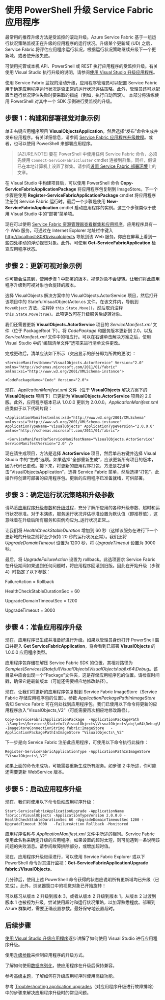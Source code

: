 <properties
   pageTitle="使用 PowerShell 升级 Service Fabric 应用 | Azure"
   description="本文逐步指导你使用 PowerShell 部署 Service Fabric 应用程序、更改代码以及推出升级版本。"
   services="service-fabric"
   documentationCenter=".net"
   authors="mani-ramaswamy"
   manager="timlt"
   editor=""/>  


<tags
   ms.service="service-fabric"
   ms.devlang="dotnet"
   ms.topic="article"
   ms.tgt_pltfrm="NA"
   ms.workload="NA"
   ms.date="09/14/2016"
   wacn.date="10/24/2016"
   ms.author="subramar"/>  





# 使用 PowerShell 升级 Service Fabric 应用程序

最常用的推荐升级方法是受监控的滚动升级。Azure Service Fabric 基于一组运行状况策略监视正在升级的应用程序的运行状况。升级某个更新域 (UD) 之后，Service Fabric 将评估应用程序运行状况，根据运行状况策略继续升级下一个更新域，或者使升级失败。

可使用托管或本机 API、PowerShell 或 REST 执行应用程序的受监控升级。有关使用 Visual Studio 执行升级的说明，请参阅[使用 Visual Studio 升级应用程序](/documentation/articles/service-fabric-application-upgrade-tutorial/)。

使用 Service Fabric 监视的滚动升级，应用程序管理员可以配置 Service Fabric 用于确定应用程序运行状况是否正常的运行状况评估策略。此外，管理员还可以配置当运行状况评估失败时要采取的措施（例如，执行自动回滚）。 本部分将演练使用 PowerShell 对其中一个 SDK 示例进行受监视的升级。

## 步骤 1：构建和部署视觉对象示例


单击右键应用程序项目 **VisualObjectsApplication**，然后选择“发布”命令生成并发布应用程序。有关详细信息，请参阅 [Service Fabric 应用程序升级教程](/documentation/articles/service-fabric-application-upgrade-tutorial/)。或者，也可以使用 PowerShell 来部署应用程序。

> [AZURE.NOTE] 要在 PowerShell 中使用任何 Service Fabric 命令，必须先使用 `Connect-ServiceFabricCluster` cmdlet 连接到群集。同样，假设已在本地计算机上设置了群集。请参阅[设置 Service Fabric 部署环境](/documentation/articles/service-fabric-get-started/)上的文章。

在 Visual Studio 中构建项目后，可以使用 PowerShell 命令 **Copy-ServiceFabricApplicationPackage** 将应用程序包复制到 ImageStore。下一个步骤是使用 **Register-ServiceFabricApplicationPackage** cmdlet 将应用程序注册到 Service Fabric 运行时。最后一个步骤是使用 **New-ServiceFabricApplication** cmdlet 启动应用程序的实例。这三个步骤类似于使用 Visual Studio 中的“部署”菜单项。

现在可以使用 [Service Fabric 资源管理器查看群集和应用程序](/documentation/articles/service-fabric-visualizing-your-cluster/)。应用程序具有一个 Web 服务，可通过在 Internet Explorer 地址栏中键入 [http://localhost:8081/visualobjects](http://localhost:8081/visualobjects) 导航到该 Web 服务。你应在屏幕上看到一些四处移动的浮动视觉对象。此外，可使用 **Get-ServiceFabricApplication** 检查应用程序状态。

## 步骤 2：更新可视对象示例

你可能会注意到，使用步骤 1 中部署的版本，视觉对象不会旋转。让我们将此应用程序升级到可视对象也会旋转的版本。

选择 VisualObjects 解决方案中的 VisualObjects.ActorService 项目，然后打开该项目中的 StatefulVisualObjectActor.cs 文件。在该文件内，导航到 `MoveObject` 方法，注释掉 `this.State.Move()`，然后取消注释 `this.State.Move(true)`。此项更改可在升级服务后旋转对象。

我们还需要更新 **VisualObjects.ActorService** 项目的 *ServiceManifest.xml* 文件（位于 PackageRoot 下）。将 *CodePackage* 和服务版本更新到 2.0，以及 *ServiceManifest.xml* 文件中的相应行。可以在右键单击解决方案之后，使用 Visual Studio 中的“编辑清单文件”选项来进行清单文件更改。


完成更改后，清单应该如下所示（突出显示的部分即为所做的更改）：


	<ServiceManifestName="VisualObjects.ActorService" Version="2.0" xmlns="http://schemas.microsoft.com/2011/01/fabric" xmlns:xsi="http://www.w3.org/2001/XMLSchema-instance">
	
	<CodePackageName="Code" Version="2.0">


现在，*ApplicationManifest.xml* 文件（位于 **VisualObjects** 解决方案下的 **VisualObjects** 项目下）已更新为 **VisualObjects.ActorService** 项目的 2.0 版。此外，应用程序版本已从 1.0.0.0 更新为 2.0.0.0。*ApplicationManifest.xml* 应类似于以下代码片段：


	<ApplicationManifestxmlns:xsd="http://www.w3.org/2001/XMLSchema" xmlns:xsi="http://www.w3.org/2001/XMLSchema-instance" ApplicationTypeName="VisualObjects" ApplicationTypeVersion="2.0.0.0" xmlns="http://schemas.microsoft.com/2011/01/fabric">
	
	 <ServiceManifestRefServiceManifestName="VisualObjects.ActorService" ServiceManifestVersion="2.0" />



现在请生成项目，方法是选择 **ActorService** 项目，然后单击右键并选择 Visual Studio 中的“生成”选项。如果选择“全部重新生成”，应该更新所有项目的版本，因为代码已更改。接下来，将更新的应用程序打包，方法是右键单击“VisualObjectsApplication”，选择 Service Fabric 菜单，然后选择“打包”。此操作将创建可部署的应用程序包。更新的应用程序已准备就绪，可供部署。


## 步骤 3：确定运行状况策略和升级参数

请熟悉[应用程序升级参数](/documentation/articles/service-fabric-application-upgrade-parameters/)和[升级过程](/documentation/articles/service-fabric-application-upgrade/)，充分了解所应用的各种升级参数、超时和运行状况标准。对于本演练，服务运行状况评估标准设置为默认值（即推荐值），这意味着在升级后所有服务和实例均应为_运行状况正常_。

让我们将 *HealthCheckStableDuration* 增加到 60 秒（这样该服务在进行下一个更新域的升级之前将至少保持 20 秒的运行状况正常）。我们还将 *UpgradeDomainTimeout* 设置为 1200 秒，将 *UpgradeTimeout* 设置为 3000 秒。

最后，将 *UpgradeFailureAction* 设置为 rollback。此选项要求 Service Fabric 在升级期间如果遇到任何问题时，将应用程序回滚到旧版。因此在开始升级（步骤 4）时指定了以下参数：

FailureAction = Rollback

HealthCheckStableDurationSec = 60

UpgradeDomainTimeoutSec = 1200

UpgradeTimeout = 3000


## 步骤 4：准备应用程序升级

现在，应用程序已生成并准备好进行升级。如果以管理员身份打开 PowerShell 窗口并键入 **Get ServiceFabricApplication**，将会看到已部署 **VisualObjects** 的 1.0.0.0 应用程序类型。

应用程序包存储在解压 Service Fabric SDK 的位置，其相对路径为 *Samples\\Services\\Stateful\\VisualObjects\\VisualObjects\\obj\\x64\\Debug*。该目录中应会出现一个“Package”文件夹，这是存储应用程序包的位置。请检查时间戳，确保它是最新版本（可能还需要相应地修改路径）。

现在，让我们将更新的应用程序包复制到 Service Fabric ImageStore（Service Fabric 存储应用程序包的位置）。参数 *ApplicationPackagePathInImageStore* 告知 Service Fabric 可在何处找到应用程序包。我们已使用以下命令将更新的应用程序放入“VisualObjects\_V2”（可能需要再次相应地修改路径）。


	Copy-ServiceFabricApplicationPackage  -ApplicationPackagePath .\Samples\Services\Stateful\VisualObjects\VisualObjects\obj\x64\Debug\Package
	-ImageStoreConnectionString fabric:ImageStore   -ApplicationPackagePathInImageStore "VisualObjects\_V2"


下一步是向 Service Fabric 注册此应用程序，可使用以下命令执行此操作：


	Register-ServiceFabricApplicationType -ApplicationPathInImageStore "VisualObjects\_V2"


如果上面的命令未成功，可能需要重新生成所有服务。如步骤 2 中所述，你可能还需要更新 WebService 版本。

## 步骤 5：启动应用程序升级

现在，我们将使用以下命令启动应用程序升级：


	Start-ServiceFabricApplicationUpgrade -ApplicationName fabric:/VisualObjects -ApplicationTypeVersion 2.0.0.0 -HealthCheckStableDurationSec 60 -UpgradeDomainTimeoutSec 1200 -UpgradeTimeout 3000   -FailureAction Rollback -Monitored



应用程序名称与 *ApplicationManifest.xml* 文件中所述的相同。Service Fabric 使用此名称来确定升级的应用程序。如果设置的超时太短，则可能遇到一条说明该问题的失败消息。请参阅故障排除部分，或增加超时值。

现在，应用程序升级继续进行，可以使用 Service Fabric Explorer 或以下 PowerShell 命令对其进行监视：**Get-ServiceFabricApplicationUpgrade fabric:/VisualObjects**。

几分钟后，使用上述 PowerShell 命令获得的状态应说明所有更新域均已升级（已完成）。此外，浏览器窗口中的视觉对象已开始旋转！

可以练习从版本 2 升级到版本 3，或者从版本 2 升级到版本 1。从版本 2 过渡到版本 1 也被视为升级。尝试使用超时和运行状况策略，以加深熟悉程度。部署到 Azure 群集时，需要正确设置参数。最好保守地设置超时。


## 后续步骤

[使用 Visual Studio 升级应用程序](/documentation/articles/service-fabric-application-upgrade-tutorial/)逐步讲解了如何使用 Visual Studio 进行应用程序升级。

使用[升级参数](/documentation/articles/service-fabric-application-upgrade-parameters/)来控制应用程序的升级方式。

了解如何使用[数据序列化](/documentation/articles/service-fabric-application-upgrade-data-serialization/)，使应用程序在升级后保持兼容。

参考[高级主题](/documentation/articles/service-fabric-application-upgrade-advanced/)，了解如何在升级应用程序时使用高级功能。

参考 [Troubleshooting application upgrades](/documentation/articles/service-fabric-application-upgrade-troubleshooting/)（对应用程序升级进行故障排除）中的步骤来解决应用程序升级时的常见问题。

<!---HONumber=Mooncake_1017_2016-->
